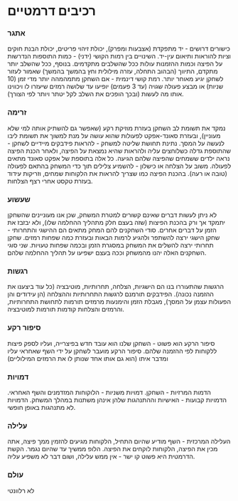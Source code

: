 # רכיבים דרמטיים
### אתגר
כישורים דרושים - יד מתפקדת (אצבעות ומפרק), יכולת זיהוי פריטים, יכולת הבנת חוקים וציות להוראות ותיאום עין-יד. 
השינויים בין רמות הקושי (ידני) - כמות התוספות הנדרשות על הפיצה וכמות ההזמנות עולות ככל שהשלבים מתקדמים. בנוסף, ככל שהשלב יותר מתקדם, התיווך (הבהוב התחלה, עזרה מילולית וחץ בהמשך בהמשך) שאמור לעזור לשחקן יגיע מאוחר יותר.
רמת קושי דינמית - אם השחקן מתמהמהה יותר מדי זמן (10 שניות) או מבצע פעולה שגויה (עד 3 פעמים) יופיעו עד שלושה רמזים שיעזרו לו ויכווינו אותו מה לעשות (ובכך הופכים את השלב לקל יטתר ויותר לפי הצורך).

### זרימה
נמקד את תשומת לב השחקן בעזרת מוזיקת רקע (שאפשר גם להשתיק אותה למי שלא מעוניין), ובעזרת סאונד-אפקט לפעולות שהוא עושה על מנת למשוך את תשומת ליבו לנעשה על המסך.
נתינת תחושת שליטה למשחק - להראות פידבקים מיידיים לשחקן - שהתוספת גדלה כשלוחצים עליה ולהראות שהיא נמצאת על הפיצה, ולאחר הכנת הפיצה נראה ילדים ששמחים שהפיצה שלהם הגיעה. כל אלה בתוספת של אפקט סאונד מתאים לפעולה.
משוב על הצלחה או כישלון - להשמיע צלילים תוך כדי המשחק בהתאם לפעולה (טובה או רעה). בהכנת הפיצה כמו שצריך להראות את הלקוחות שמחים, וזריקות עידוד בעזרת טקסט אחרי רצף הצלחות.


### שעשוע
לא ניתן לעשות דברים שאינם קשורים למטרת המשחק, שכן אנו מעוניינים שהשחקן יתמקד אך ורק בהכנת הפיצות (שזה בעצם חלק מתהליך ההחלמה שלו), ולא יבזבז את הזמן על דברים אחרים.
סודי השחקנים להם המחק מתאים הם ההישגי והתחרותי - שחקן הישגי ירצה להשתפר ולהגיע לרמות הבאות ובעזרת כמה שפחות רמזים. שחקן תחרותי ירצה להשלים את המשחק במסגרת הזמן ובכמה שפחות טעויות.
שני סוגי השחקנים האלה יהנו מהמשחק וככה בעצם ישפיעו על תהליך ההחלמה שלהם.

### רגשות
הרגשות שהתעוררו בנו הם הישגיות, הצלחה, תחרותיות, מוטיבציה (כל עוד ביצענו את ההזמנה נכונה).
הפידבקים תורמנם לרגשות התחרותיות וההצלחה (הן עידודים והן הפעולות עצמן על המסך), מגבלת הזמן והימנעות מרמזים תורמות לתחושת התחרותיות, והרמזים והצלחות קודמות תורמות למוטיבציה.

### סיפור רקע
סיפור הרקע הוא פשוט - השחקן שלנו הוא עובד חדש בפיצרייה, ועליו לספק פיצות ללקוחות לפי ההזמנה שלהם.
סיפור הרקע מועבר לשחקן על ידי השף שאחראי עליו ומדבר איתו (הוא גם אותו אחד שנותן לו את הרמזים המילוליים)

### דמויות
הדמות המרזיות - השחקן.
דמויות משניות - הלוקוחות המזדמנים והשף האחראי.
הדמויות קבועות - האישיות וההתנהגות שלהן אינהן משתנות במהלך המשחק.
הדמויות לא מתנהגות באופן חופשי.

### עלילה
העלילה המרכזית - השף מודיע שהיום התחיל, הלקוחות מגיעים להזמין ממך פיצה, אתה מכין את הפיצה, הלקוחות לוקחים את הפיצה. הלופ ממשיך עד שהיום נגמר.
הקשת הדרמטית היא פשוט קו ישר - אין ממש עלילה, ושום דבר לא משפיע עליה.

### עולם

לא רלוונטי
